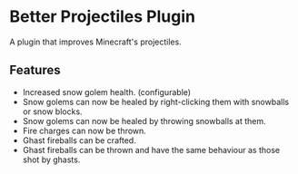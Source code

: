 # Better Projectiles Plugin

A plugin that improves Minecraft's projectiles.

## Features

- Increased snow golem health. (configurable)
- Snow golems can now be healed by right-clicking them with snowballs or snow blocks.
- Snow golems can now be healed by throwing snowballs at them.
- Fire charges can now be thrown.
- Ghast fireballs can be crafted.
- Ghast fireballs can be thrown and have the same behaviour as those shot by ghasts.
